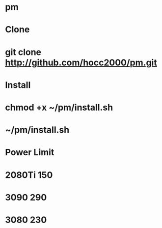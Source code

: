 # pm
#
# Clone
# git clone http://github.com/hocc2000/pm.git
#
# Install
# chmod +x ~/pm/install.sh
# ~/pm/install.sh
#
# Power Limit
# 2080Ti 150
# 3090   290
# 3080   230

